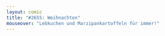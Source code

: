 ```yaml
---
layout: comic
title: "#2655: Weihnachten"
mouseover: "Lebkuchen und Marzipankartoffeln für immer!"
---
```

